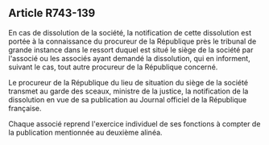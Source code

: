 Article R743-139
----
En cas de dissolution de la société, la notification de cette dissolution est
portée à la connaissance du procureur de la République près le tribunal de
grande instance dans le ressort duquel est situé le siège de la société par
l'associé ou les associés ayant demandé la dissolution, qui en informent,
suivant le cas, tout autre procureur de la République concerné.

Le procureur de la République du lieu de situation du siège de la société
transmet au garde des sceaux, ministre de la justice, la notification de la
dissolution en vue de sa publication au Journal officiel de la République
française.

Chaque associé reprend l'exercice individuel de ses fonctions à compter de la
publication mentionnée au deuxième alinéa.
